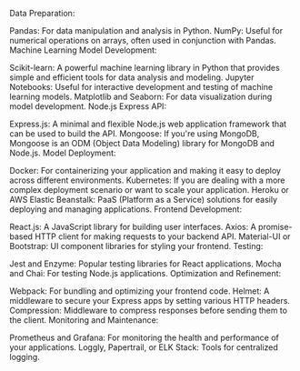Data Preparation:

Pandas: For data manipulation and analysis in Python.
NumPy: Useful for numerical operations on arrays, often used in conjunction with Pandas.
Machine Learning Model Development:

Scikit-learn: A powerful machine learning library in Python that provides simple and efficient tools for data analysis and modeling.
Jupyter Notebooks: Useful for interactive development and testing of machine learning models.
Matplotlib and Seaborn: For data visualization during model development.
Node.js Express API:

Express.js: A minimal and flexible Node.js web application framework that can be used to build the API.
Mongoose: If you're using MongoDB, Mongoose is an ODM (Object Data Modeling) library for MongoDB and Node.js.
Model Deployment:

Docker: For containerizing your application and making it easy to deploy across different environments.
Kubernetes: If you are dealing with a more complex deployment scenario or want to scale your application.
Heroku or AWS Elastic Beanstalk: PaaS (Platform as a Service) solutions for easily deploying and managing applications.
Frontend Development:

React.js: A JavaScript library for building user interfaces.
Axios: A promise-based HTTP client for making requests to your backend API.
Material-UI or Bootstrap: UI component libraries for styling your frontend.
Testing:

Jest and Enzyme: Popular testing libraries for React applications.
Mocha and Chai: For testing Node.js applications.
Optimization and Refinement:

Webpack: For bundling and optimizing your frontend code.
Helmet: A middleware to secure your Express apps by setting various HTTP headers.
Compression: Middleware to compress responses before sending them to the client.
Monitoring and Maintenance:

Prometheus and Grafana: For monitoring the health and performance of your applications.
Loggly, Papertrail, or ELK Stack: Tools for centralized logging.
